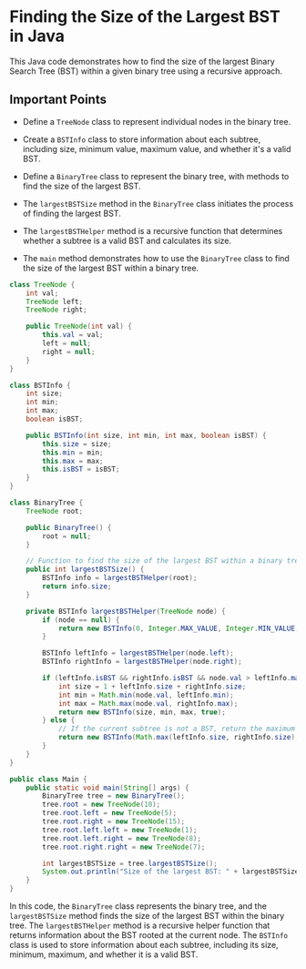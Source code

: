 # Finding the Size of the Largest BST in Java

This Java code demonstrates how to find the size of the largest Binary Search Tree (BST) within a given binary tree using a recursive approach.

## Important Points

- Define a `TreeNode` class to represent individual nodes in the binary tree.

- Create a `BSTInfo` class to store information about each subtree, including size, minimum value, maximum value, and whether it's a valid BST.

- Define a `BinaryTree` class to represent the binary tree, with methods to find the size of the largest BST.

- The `largestBSTSize` method in the `BinaryTree` class initiates the process of finding the largest BST.

- The `largestBSTHelper` method is a recursive function that determines whether a subtree is a valid BST and calculates its size.

- The `main` method demonstrates how to use the `BinaryTree` class to find the size of the largest BST within a binary tree.

```java
class TreeNode {
    int val;
    TreeNode left;
    TreeNode right;

    public TreeNode(int val) {
        this.val = val;
        left = null;
        right = null;
    }
}

class BSTInfo {
    int size;
    int min;
    int max;
    boolean isBST;

    public BSTInfo(int size, int min, int max, boolean isBST) {
        this.size = size;
        this.min = min;
        this.max = max;
        this.isBST = isBST;
    }
}

class BinaryTree {
    TreeNode root;

    public BinaryTree() {
        root = null;
    }

    // Function to find the size of the largest BST within a binary tree
    public int largestBSTSize() {
        BSTInfo info = largestBSTHelper(root);
        return info.size;
    }

    private BSTInfo largestBSTHelper(TreeNode node) {
        if (node == null) {
            return new BSTInfo(0, Integer.MAX_VALUE, Integer.MIN_VALUE, true);
        }

        BSTInfo leftInfo = largestBSTHelper(node.left);
        BSTInfo rightInfo = largestBSTHelper(node.right);

        if (leftInfo.isBST && rightInfo.isBST && node.val > leftInfo.max && node.val < rightInfo.min) {
            int size = 1 + leftInfo.size + rightInfo.size;
            int min = Math.min(node.val, leftInfo.min);
            int max = Math.max(node.val, rightInfo.max);
            return new BSTInfo(size, min, max, true);
        } else {
            // If the current subtree is not a BST, return the maximum size from its children
            return new BSTInfo(Math.max(leftInfo.size, rightInfo.size), 0, 0, false);
        }
    }
}

public class Main {
    public static void main(String[] args) {
        BinaryTree tree = new BinaryTree();
        tree.root = new TreeNode(10);
        tree.root.left = new TreeNode(5);
        tree.root.right = new TreeNode(15);
        tree.root.left.left = new TreeNode(1);
        tree.root.left.right = new TreeNode(8);
        tree.root.right.right = new TreeNode(7);

        int largestBSTSize = tree.largestBSTSize();
        System.out.println("Size of the largest BST: " + largestBSTSize);
    }
}
```
In this code, the `BinaryTree` class represents the binary tree, and the `largestBSTSize` method finds the size of the largest BST within the binary tree. The `largestBSTHelper` method is a recursive helper function that returns information about the BST rooted at the current node. The `BSTInfo` class is used to store information about each subtree, including its size, minimum, maximum, and whether it is a valid BST.
